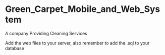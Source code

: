 # Green_Carpet_Mobile_and_Web_System
A company Providing Cleaning Services

Add the web files to your server, also remember to add the .sql to your database
